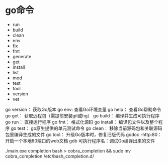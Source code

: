 # go命令

- run
- build
- clean
- env
- fix
- fmt
- generate
- get
- install
- list
- mod
- test
- tool
- version
- vet

go version： 获取Go版本 
go env: 查看Go环境变量 
go help： 查看Go帮助命令 
go get： 获取远程包（需提前安装git或hg） 
go build： 编译并生成可执行程序 
go run： 直接运行程序
 go fmt： 格式化源码 
 go install： 编译包文件以及整个程序 
 go test： go原生提供的单元测试命令 
 go clean： 移除当前源码包和关联源码包里编译生成的文件 
 go tool： 升级Go版本时，修复旧版代码 
 godoc -http:80：开启一个本地80端口的web文档 
 gdb 可执行程序名：调试Go编译出来的文件


./main.exe completion bash > cobra_completion && sudo mv cobra_completion /etc/bash_completion.d/